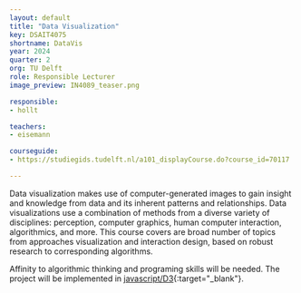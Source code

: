 ```yaml
---
layout: default
title: "Data Visualization"
key: DSAIT4075
shortname: DataVis
year: 2024
quarter: 2
org: TU Delft
role: Responsible Lecturer
image_preview: IN4089_teaser.png

responsible:
- hollt

teachers:
- eisemann

courseguide:
- https://studiegids.tudelft.nl/a101_displayCourse.do?course_id=70117

---
```

Data visualization makes use of computer-generated images to gain insight and knowledge from data and its inherent patterns and relationships. Data visualizations use a combination of methods from a diverse variety of disciplines: perception, computer graphics, human computer interaction, algorithmics, and more.
This course covers are broad number of topics from approaches visualization and interaction design, based on robust research to corresponding algorithms.

Affinity to algorithmic thinking and programing skills will be needed. The project will be implemented in [javascript/D3](https://d3js.org){:target="_blank"}.